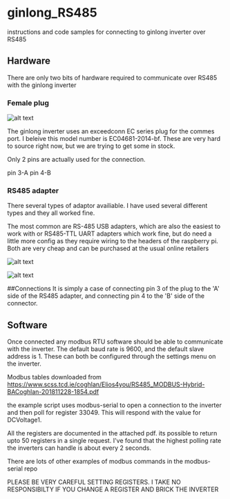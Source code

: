 # ginlong_RS485
instructions and code samples for connecting to ginlong inverter over RS485

## Hardware

There are only two bits of hardware required to communicate over RS485 with the ginlong inverter

### Female plug
![alt text](https://github.com/RobertSmart/ginlong_RS485/blob/master/images/exceedconn_ginlong.PNG "Ginlong comms plug")

The ginlong inverter uses an exceedconn EC series plug for the commes port. I beleive this model number is EC04681-2014-bf. These are very hard to source right now, but we are trying to get some in stock.  

Only 2 pins are actually used for the connection.

pin 3-A
pin 4-B

### RS485 adapter

There several types of adaptor availiable. I have used several different types and they all worked fine.

The most common are RS-485 USB adapters, which are also the easiest to work with or RS485-TTL UART adapters which work fine, but do need a little more config as they require wiring to the headers of the raspberry pi. Both are very cheap and can be purchased at the usual online retailers

![alt text](https://github.com/RobertSmart/ginlong_RS485/blob/master/images/usb_rs485.jpg "USB RS485 adapter")

![alt text](https://github.com/RobertSmart/ginlong_RS485/blob/master/images/RS485_ttl.jpg "TTL RS485 adapter")


##Connections
It is simply a case of connecting pin 3 of the plug to the 'A' side of the RS485 adapter, and connecting pin 4 to the 'B' side of the connector.


## Software

Once connected any modbus RTU software should be able to communicate with the inverter. The default baud rate is 9600, and the default slave address is 1. These can both be configured through the settings menu on the inverter.

Modbus tables downloaded from https://www.scss.tcd.ie/coghlan/Elios4you/RS485_MODBUS-Hybrid-BACoghlan-201811228-1854.pdf

the example script uses modbus-serial to open a connection to the inverter and then poll for register 33049. This will respond with the value for DCVoltage1.

All the registers are documented in the attached pdf. its possible to return upto 50 registers in a single request. I've found that the highest polling rate the inverters can handle is about every 2 seconds.

There are lots of other examples of modbus commands in the modbus-serial repo

PLEASE BE VERY CAREFUL SETTING REGISTERS. I TAKE NO RESPONSIBILTY IF YOU CHANGE A REGISTER AND BRICK THE INVERTER
